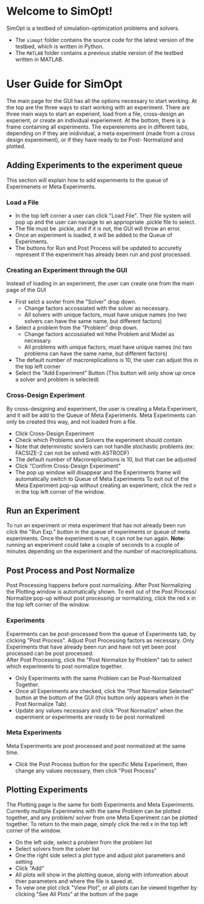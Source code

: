 # Welcome to SimOpt! 

SimOpt is a testbed of simulation-optimization problems and solvers.
* The `simopt` folder contains the source code for the latest version of the testbed, which is written in Python.
* The `MATLAB` folder contains a previous stable version of the testbed written in MATLAB.

# User Guide for SimOpt
The main page for the GUI has all the options necessary to start working. At the top are the three ways to start working with an experiment.
There are three main ways to start an experient, load from a file, cross-design an experient, or create an individual experiement. 
At the bottom, there is a frame containing all experiments. The expereiemnts are in different tabs, depending on if they are inidividual, a meta experiment (made from a cross design expereiment), or if they have ready to be Post- Normalized and plotted. 

## Adding Experiments to the experiment queue
This section will explain how to add experiments to the queue of Experimenets or Meta Experiments.
### Load a File
* In the top left corner a user can click "Load File". Their file system will pop up and the user can naviage to an appriopriate .pickle file to select.
* The file must be .pickle, and if it is not, the GUI will throw an error.
* Once an experiment is loaded, it will be added to the Queue of Experiments. 
* The buttons for Run and Post Process will be updated to accuretly represent if the experiment has already been run and post processed.

### Creating an Experiment through the GUI
Instead of loading in an experiment, the user can create one from the main page of the GUI
* First selct a sovler from the "Solver" drop down.
  * Change factors accossiated with the solver as necessary.
  * All solvers with unique factors, must have unique names (no two solvers can have the same name, but different factors)
* Select a problem from the "Problem" drop down.
  * Change factors accossiated wit hthe Problem and Model as necessary. 
  * All problems with unique factors, must have unique names (no two problems can have the same name, but different factors)
* The default number of macroreplications is 10, the user can adjust this in the top left corner
* Select the "Add Experiment" Button (This button will only show up once a solver and problem is selected)

### Cross-Design Experiment
By cross-designing and experiment, the user is creating a Meta Experiment, and it will be add to the Queue of Meta Experiments. Meta Experiments can only be created this way, and not loaded from a file. 
* Click Cross-Design Experiment
* Check which Problems and Solvers the experiment should contain
* Note that deterministic sovlers can not handle stochastic problems (ex: FACSIZE-2 can not be solved with ASTRODF)
* The default number of Macroreplicaitions is 10, but that can be adjusted
* Click "Confirm Cross-Design Experiment" 
* The pop up window will disappear and the Experiments frame will automatically switch to Queue of Meta Experiments
To exit out of the Meta Experiment pop-up without creating an experiment, click the red x in the top left corner of the window.

## Run an Experiment
To run an experiment or meta experiment that has not already been run click the "Run Exp." button in the queue of experiments or queue of meta experiments. Once the experiment is run, it can not be run again. **Note:** running an experiment could take a couple of seconds to a couple of minutes depending on the experiment and the number of macroreplications.

## Post Process and Post Normalize
Post Processing happens before post normalizing. After Post Normalizing the Plotting window is automatically shown.
To exit out of the Post Process/ Normalize pop-up without post processing or normalizing, click the red x in the top left corner of the window.
### Experiments
Experiments can be post-processed from the queue of Experiments tab, by clicking "Post Process". Adjust Post Processing factors as necessary. Only Experiments that have already been run and have not yet been post processed can be post processed. <br> 
After Post Processing, click the "Post Normalize by Problem" tab to select which experiments to post normalize together.
* Only Experiments with the same Problem can be Post-Normalized Together.
* Once all Experiments are checked, click the "Post Normalize Selected" button at the bottom of the GUI (this button only appears when in the Post Normalize Tab)
* Update any values necessary and click "Post Normalize" when the expermient or experiments are ready to be post normalized
### Meta Experiments
Meta Experiments are post processed and post normalized at the same time.
* Click the Post Process button for the specific Meta Experiment, then change any values necessary, then click "Post Process"

## Plotting Experiments
The Plotting page is the same for both Experiments and Meta Experiments. Currently multiple Experimetns with the same Problem can be plotted together, and any problem/ solver from one Meta Experiment can be plotted together. To return to the main page, simply click the red x in the top left corner of the window.
* On the left side, select a problem from the problem list 
* Select solvers from the solver list
* One the right side select a plot type and adjust plot parameters and setting 
* Click "Add"
* All plots will show in the plotting queue, along with infomration about thier parameters and where the file is saved at. 
* To veiw one plot click "View Plot", or all plots can be viewed together by clicking "See All Plots" at the bottom of the page

